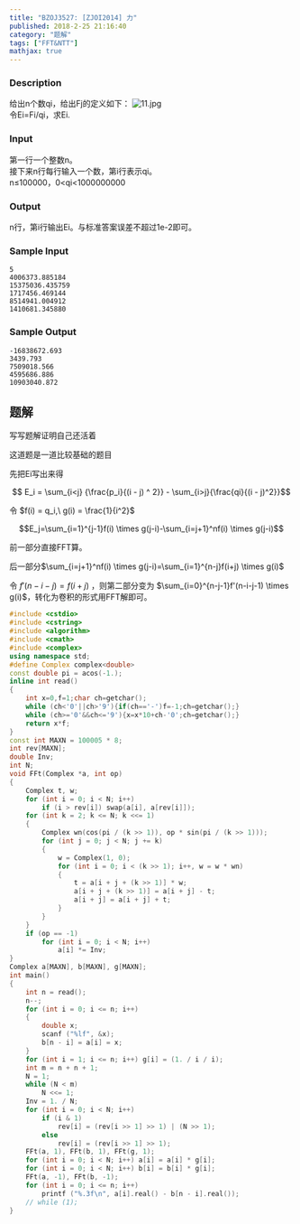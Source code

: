 ```yaml
---
title: "BZOJ3527: [ZJOI2014] 力"
published: 2018-2-25 21:16:40
category: "题解"
tags: ["FFT&NTT"]
mathjax: true
---
```


### Description
给出n个数qi，给出Fj的定义如下： 
![11.jpg](https://i.loli.net/2018/02/25/5a92b7c5d85cd.jpg)  
令Ei=Fi/qi，求Ei.  
### Input
第一行一个整数n。  
接下来n行每行输入一个数，第i行表示qi。  
n≤100000，0<qi<1000000000  
### Output
n行，第i行输出Ei。与标准答案误差不超过1e-2即可。  

### Sample Input
```
5
4006373.885184
15375036.435759
1717456.469144
8514941.004912
1410681.345880
```
### Sample Output
```
-16838672.693
3439.793
7509018.566
4595686.886
10903040.872
```

## 题解
写写题解证明自己还活着  

这道题是一道比较基础的题目  

先把Ei写出来得

$$ E_i = \sum_{i<j} {\frac{p_i}{(i - j) ^ 2}} - \sum_{i>j}{\frac{qi}{(i - j)^2}}$$

令 $f(i) = q_i,\ g(i) = \frac{1}{i^2}$

$$E_j=\sum_{i=1}^{j-1}f(i) \times g(j-i)-\sum_{i=j+1}^nf(i) \times g(j-i)$$

前一部分直接FFT算。

后一部分$\sum_{i=j+1}^nf(i) \times g(j-i)=\sum_{i=1}^{n-j}f(i+j) \times g(i)$  

令 $f'(n-i-j)=f(i+j)$ ，则第二部分变为 $\sum_{i=0}^{n-j-1}f'(n-i-j-1) \times g(i)$，转化为卷积的形式用FFT解即可。

```c++
#include <cstdio>
#include <cstring>
#include <algorithm>
#include <cmath>
#include <complex>
using namespace std;
#define Complex complex<double>
const double pi = acos(-1.);
inline int read()
{
    int x=0,f=1;char ch=getchar();
    while (ch<'0'||ch>'9'){if(ch=='-')f=-1;ch=getchar();}
    while (ch>='0'&&ch<='9'){x=x*10+ch-'0';ch=getchar();}
    return x*f;
}
const int MAXN = 100005 * 8;
int rev[MAXN]; 
double Inv;
int N;
void FFt(Complex *a, int op)
{
    Complex t, w;
    for (int i = 0; i < N; i++)
        if (i > rev[i]) swap(a[i], a[rev[i]]);
    for (int k = 2; k <= N; k <<= 1)
    {
        Complex wn(cos(pi / (k >> 1)), op * sin(pi / (k >> 1)));
        for (int j = 0; j < N; j += k)
        {
            w = Complex(1, 0);
            for (int i = 0; i < (k >> 1); i++, w = w * wn)
            {
                t = a[i + j + (k >> 1)] * w;
                a[i + j + (k >> 1)] = a[i + j] - t;
                a[i + j] = a[i + j] + t;
            }
        }
    }
    if (op == -1)
        for (int i = 0; i < N; i++)
            a[i] *= Inv;
}
Complex a[MAXN], b[MAXN], g[MAXN];
int main()
{
    int n = read();
    n--;
    for (int i = 0; i <= n; i++)
    {
        double x;
        scanf ("%lf", &x);
        b[n - i] = a[i] = x;
    }
    for (int i = 1; i <= n; i++) g[i] = (1. / i / i);
    int m = n + n + 1;
    N = 1;
    while (N < m)
        N <<= 1;
    Inv = 1. / N;
    for (int i = 0; i < N; i++)
        if (i & 1)
            rev[i] = (rev[i >> 1] >> 1) | (N >> 1);
        else
            rev[i] = (rev[i >> 1] >> 1);
    FFt(a, 1), FFt(b, 1), FFt(g, 1);
    for (int i = 0; i < N; i++) a[i] = a[i] * g[i];
    for (int i = 0; i < N; i++) b[i] = b[i] * g[i];
    FFt(a, -1), FFt(b, -1);
    for (int i = 0; i <= n; i++)
        printf ("%.3f\n", a[i].real() - b[n - i].real());
    // while (1);
}
```